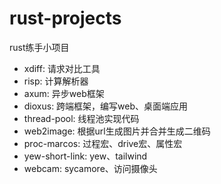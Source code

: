 # rust-projects
rust练手小项目

- xdiff: 请求对比工具
- risp: 计算解析器
- axum: 异步web框架
- dioxus: 跨端框架，编写web、桌面端应用
- thread-pool: 线程池实现代码
- web2image: 根据url生成图片并合并生成二维码
- proc-marcos: 过程宏、drive宏、属性宏
- yew-short-link: yew、tailwind
- webcam: sycamore、访问摄像头